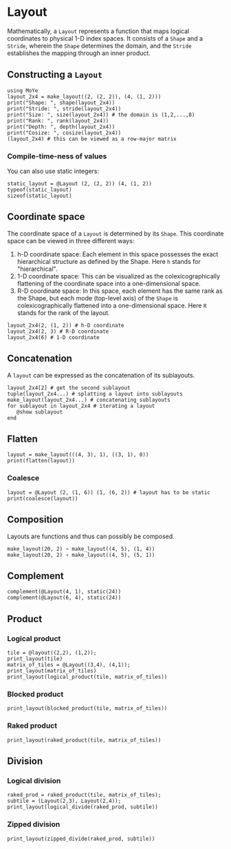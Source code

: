 # Layout 

Mathematically, a `Layout` represents a function that maps logical coordinates to physical 1-D index spaces. It consists of a `Shape` and a `Stride`, wherein the `Shape` determines the domain, and the `Stride` establishes the mapping through an inner product.

## Constructing a `Layout`

```@repl layout
using MoYe
layout_2x4 = make_layout((2, (2, 2)), (4, (1, 2)))
print("Shape: ", shape(layout_2x4))
print("Stride: ", stride(layout_2x4))
print("Size: ", size(layout_2x4)) # the domain is (1,2,...,8)
print("Rank: ", rank(layout_2x4))
print("Depth: ", depth(layout_2x4))
print("Cosize: ", cosize(layout_2x4)) 
(layout_2x4) # this can be viewed as a row-major matrix
```

### Compile-time-ness of values

You can also use static integers:

```@repl layout
static_layout = @Layout (2, (2, 2)) (4, (1, 2))
typeof(static_layout)
sizeof(static_layout)

```
## Coordinate space

The coordinate space of a `Layout` is determined by its `Shape`. This coordinate space can be viewed in three different ways:

 1. h-D coordinate space: Each element in this space possesses the exact hierarchical structure as defined by the Shape. Here `h` stands for "hierarchical".
 2. 1-D coordinate space: This can be visualized as the colexicographically flattening of the coordinate space into a one-dimensional space.
 3. R-D coordinate space: In this space, each element has the same rank as the Shape, but each mode (top-level axis) of the `Shape` is colexicographically flattened into a one-dimensional space. Here `R` stands for the rank of the layout.

```@repl layout
layout_2x4(2, (1, 2)) # h-D coordinate
layout_2x4(2, 3) # R-D coordinate
layout_2x4(6) # 1-D coordinate
```


## Concatenation

A `layout` can be expressed as the concatenation of its sublayouts.

```@repl layout
layout_2x4[2] # get the second sublayout
tuple(layout_2x4...) # splatting a layout into sublayouts
make_layout(layout_2x4...) # concatenating sublayouts
for sublayout in layout_2x4 # iterating a layout
   @show sublayout
end
```


## Flatten

```@repl layout
layout = make_layout(((4, 3), 1), ((3, 1), 0))
print(flatten(layout))
```

### Coalesce

```@repl layout
layout = @Layout (2, (1, 6)) (1, (6, 2)) # layout has to be static
print(coalesce(layout))
```

## Composition

Layouts are functions and thus can possibly be composed.
```@repl layout
make_layout(20, 2) ∘ make_layout((4, 5), (1, 4)) 
make_layout(20, 2) ∘ make_layout((4, 5), (5, 1))
```

## Complement

```@repl layout
complement(@Layout(4, 1), static(24))
complement(@Layout(6, 4), static(24))
```

## Product

### Logical product

```@repl layout
tile = @layout((2,2), (1,2));
print_layout(tile)
matrix_of_tiles = @Layout((3,4), (4,1));
print_layout(matrix_of_tiles)
print_layout(logical_product(tile, matrix_of_tiles))
```

### Blocked product

```@repl layout
print_layout(blocked_product(tile, matrix_of_tiles))
```

### Raked product

```@repl layout
print_layout(raked_product(tile, matrix_of_tiles))
```

## Division

### Logical division

```@repl layout
raked_prod = raked_product(tile, matrix_of_tiles);
subtile = (Layout(2,3), Layout(2,4));
print_layout(logical_divide(raked_prod, subtile))
```

### Zipped division

```@repl layout
print_layout(zipped_divide(raked_prod, subtile))
```

